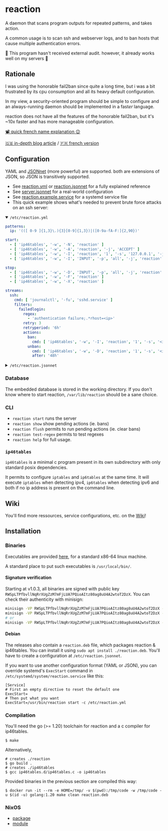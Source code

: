 # reaction

A daemon that scans program outputs for repeated patterns, and takes action.

A common usage is to scan ssh and webserver logs, and to ban hosts that cause multiple authentication errors.

🚧 This program hasn't received external audit. however, it already works well on my servers 🚧

## Rationale

I was using the honorable fail2ban since quite a long time, but i was a bit frustrated by its cpu consumption
and all its heavy default configuration.

In my view, a security-oriented program should be simple to configure
and an always-running daemon should be implemented in a fast*er* language.

reaction does not have all the features of the honorable fail2ban, but it's ~10x faster and has more manageable configuration.

[📽️ quick french name explanation 😉](https://u.ppom.me/reaction.webm)

[🇬🇧 in-depth blog article](https://blog.ppom.me/en-reaction)
/ [🇫🇷 french version](https://blog.ppom.me/fr-reaction)

## Configuration

YAML and [JSONnet](https://jsonnet.org/) (more powerful) are supported.
both are extensions of JSON, so JSON is transitively supported.

- See [reaction.yml](./app/example.yml) or [reaction.jsonnet](./config/example.jsonnet) for a fully explained reference
- See [server.jsonnet](./config/server.jsonnet) for a real-world configuration
- See [reaction.example.service](./config/reaction.example.service) for a systemd service file
- This quick example shows what's needed to prevent brute force attacks on an ssh server:

<details open>

<summary><code>/etc/reaction.yml</code></summary>

```yaml
patterns:
  ip: '(([ 0-9 ]{1,3}\.){3}[0-9]{1,3})|([0-9a-fA-F:]{2,90})'

start:
  - [ 'ip46tables', '-w', '-N', 'reaction' ]
  - [ 'ip46tables', '-w', '-A', 'reaction', '-j', 'ACCEPT' ]
  - [ 'ip46tables', '-w', '-I', 'reaction', '1', '-s', '127.0.0.1', '-j', 'ACCEPT' ]
  - [ 'ip46tables', '-w', '-I', 'INPUT', '-p', 'all', '-j', 'reaction' ]

stop:
  - [ 'ip46tables', '-w', '-D', 'INPUT', '-p', 'all', '-j', 'reaction' ]
  - [ 'ip46tables', '-w', '-F', 'reaction' ]
  - [ 'ip46tables', '-w', '-X', 'reaction' ]

streams:
  ssh:
    cmd: [ 'journalctl', '-fu', 'sshd.service' ]
    filters:
      failedlogin:
        regex:
          - 'authentication failure;.*rhost=<ip>'
        retry: 3
        retryperiod: '6h'
        actions:
          ban:
            cmd: [ 'ip46tables', '-w', '-I', 'reaction', '1', '-s', '<ip>', '-j', 'block' ]
          unban:
            cmd: [ 'ip46tables', '-w', '-D', 'reaction', '1', '-s', '<ip>', '-j', 'block' ]
            after: '48h'
```

</details>

<details>

<summary><code>/etc/reaction.jsonnet</code></summary>

```jsonnet
local iptables(args) = [ 'ip46tables', '-w' ] + args;
local banFor(time) = {
  ban: {
    cmd: iptables(['-A', 'reaction', '-s', '<ip>', '-j', 'reaction-log-refuse']),
  },
  unban: {
    after: time,
    cmd: iptables(['-D', 'reaction', '-s', '<ip>', '-j', 'reaction-log-refuse']),
  },
};
{
  patterns: {
    ip: {
      regex: @'(?:(?:[ 0-9 ]{1,3}\.){3}[0-9]{1,3})|(?:[0-9a-fA-F:]{2,90})',
    },
  },
  start: [
    iptables([ '-N', 'reaction' ]),
    iptables([ '-A', 'reaction', '-j', 'ACCEPT' ]),
    iptables([ '-I', 'reaction', '1', '-s', '127.0.0.1', '-j', 'ACCEPT' ]),
    iptables([ '-I', 'INPUT', '-p', 'all', '-j', 'reaction' ]),
  ],
  stop: [
    iptables([ '-D', 'INPUT', '-p', 'all', '-j', 'reaction' ]),
    iptables([ '-F', 'reaction' ]),
    iptables([ '-X', 'reaction' ]),
  ],
  streams: {
    ssh: {
      cmd: [ 'journalctl', '-fu', 'sshd.service' ],
      filters: {
        failedlogin: {
          regex: [ @'authentication failure;.*rhost=<ip>' ],
          retry: 3,
          retryperiod: '6h',
          actions: banFor('48h'),
        },
      },
    },
  },
}
```

</details>


### Database

The embedded database is stored in the working directory.
If you don't know where to start reaction, `/var/lib/reaction` should be a sane choice.

### CLI

- `reaction start` runs the server
- `reaction show` show pending actions (ie. bans)
- `reaction flush` permits to run pending actions (ie. clear bans)
- `reaction test-regex` permits to test regexes
- `reaction help` for full usage.

### `ip46tables`

`ip46tables` is a minimal c program present in its own subdirectory with only standard posix dependencies.

It permits to configure `iptables` and `ip6tables` at the same time.
It will execute `iptables` when detecting ipv4, `ip6tables` when detecting ipv6 and both if no ip address is present on the command line.

## Wiki

You'll find more ressources, service configurations, etc. on the [Wiki](https://framagit.org/ppom/reaction-wiki)!

## Installation

### Binaries

Executables are provided [here](https://framagit.org/ppom/reaction/-/releases/), for a standard x86-64 linux machine.

A standard place to put such executables is `/usr/local/bin/`.

#### Signature verification

Starting at v1.0.3, all binaries are signed with public key `RWSpLTPfbvllNqRrXUgZzM7mFjLUA7PQioAItz80ag8uU4A2wtoT2DzX`. You can check their authenticity with minisign:
```bash
minisign -VP RWSpLTPfbvllNqRrXUgZzM7mFjLUA7PQioAItz80ag8uU4A2wtoT2DzX -m ip46tables
minisign -VP RWSpLTPfbvllNqRrXUgZzM7mFjLUA7PQioAItz80ag8uU4A2wtoT2DzX -m reaction
# or
minisign -VP RWSpLTPfbvllNqRrXUgZzM7mFjLUA7PQioAItz80ag8uU4A2wtoT2DzX -m reaction.deb
```

#### Debian

The releases also contain a `reaction.deb` file, which packages reaction & ip46tables.
You can install it using `sudo apt install ./reaction.deb`.
You'll have to create a configuration at `/etc/reaction.jsonnet`.

If you want to use another configuration format (YAML or JSON), you can override systemd's `ExecStart` command in `/etc/systemd/system/reaction.service` like this:
```systemd
[Service]
# First an empty directive to reset the default one
ExecStart=
# Then put what you want
ExecStart=/usr/bin/reaction start -c /etc/reaction.yml
```

### Compilation

You'll need the go (>= 1.20) toolchain for reaction and a c compiler for ip46tables.
```shell
$ make
```

Alternatively,
```shell
# creates ./reaction
$ go build .
# creates ./ip46tables
$ gcc ip46tables.d/ip46tables.c -o ip46tables
```

Provided binaries in the previous section are compiled this way:
```shell
$ docker run -it --rm -e HOME=/tmp/ -v $(pwd):/tmp/code -w /tmp/code -u $(id -u) golang:1.20 make clean reaction.deb
```

### NixOS

- [ package ](https://framagit.org/ppom/nixos/-/blob/main/pkgs/reaction/default.nix)
- [ module ](https://framagit.org/ppom/nixos/-/blob/main/modules/common/reaction.nix)
